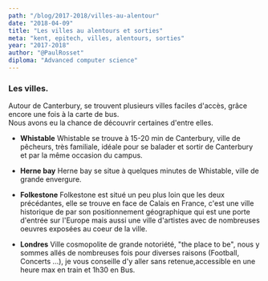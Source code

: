 ```yaml
---
path: "/blog/2017-2018/villes-au-alentour"
date: "2018-04-09"
title: "Les villes au alentours et sorties"
meta: "kent, epitech, villes, alentours, sorties"
year: "2017-2018"
author: "@PaulRosset"
diploma: "Advanced computer science"
---
```


### Les villes.

Autour de Canterbury, se trouvent plusieurs villes faciles d'accès, grâce encore une fois à la carte de bus.  
Nous avons eu la chance de découvrir certaines d'entre elles.

* **Whistable**
  Whistable se trouve à 15-20 min de Canterbury, ville de pêcheurs, très familiale, idéale pour se balader et sortir de Canterbury et par la même occasion du campus.

* **Herne bay**
  Herne bay se situe à quelques minutes de Whistable, ville de grande envergure.

* **Folkestone**
  Folkestone est situé un peu plus loin que les deux précédantes, elle se trouve en face de Calais en France, c'est une ville historique de par son positionnement géographique qui est une porte d'entrée sur l'Europe mais aussi une ville d'artistes avec de nombreuses oeuvres exposées au coeur de la ville.

* **Londres**
  Ville cosmopolite de grande notoriété, "the place to be", nous y sommes allés de nombreuses fois pour diverses raisons (Football, Concerts ...), je vous conseille d'y aller sans retenue,accessible en une heure max en train et 1h30 en Bus.
